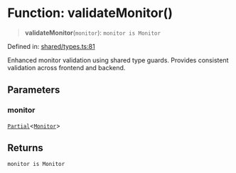 # Function: validateMonitor()

> **validateMonitor**(`monitor`): `monitor is Monitor`

Defined in: [shared/types.ts:81](https://github.com/Nick2bad4u/Uptime-Watcher/blob/dca5483e793478722cd3e6e125cafcec5fc771f0/shared/types.ts#L81)

Enhanced monitor validation using shared type guards.
Provides consistent validation across frontend and backend.

## Parameters

### monitor

[`Partial`](https://www.typescriptlang.org/docs/handbook/utility-types.html#partialtype)\<[`Monitor`](../interfaces/Monitor.md)\>

## Returns

`monitor is Monitor`
